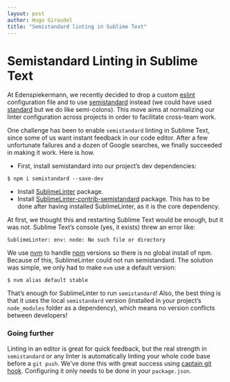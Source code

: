 ```yaml
---
layout: post
author: Hugo Giraudel
title: "Semistandard linting in Sublime Text"
---
```


# Semistandard Linting in Sublime Text

At Edenspiekermann, we recently decided to drop a custom [eslint](http://eslint.org/) configuration file and to use [semistandard](https://github.com/Flet/semistandard) instead (we could have used [standard](https://github.com/feross/standard) but we do like semi-colons). This move aims at normalizing our linter configuration across projects in order to facilitate cross-team work.

One challenge has been to enable `semistandard` linting in Sublime Text, since some of us want instant feedback in our code editor. After a few unfortunate failures and a dozen of Google searches, we finally succeeded in making it work. Here is how.

- First, install semistandard into our project’s dev dependencies:

```
$ npm i semistandard --save-dev
```

- Install [SublimeLinter](http://www.sublimelinter.com/en/latest/) package.
- Install [SublimeLinter-contrib-semistandard](https://github.com/Flet/SublimeLinter-contrib-semistandard) package. This has to be done after having installed SublimeLinter, as it is the core dependency.

At first, we thought this and restarting Sublime Text would be enough, but it was not. Sublime Text’s console (yes, it exists) threw an error like:

```
SublimeLinter: env: node: No such file or directory
```

We use [nvm](https://github.com/creationix/nvm) to handle [npm](https://www.npmjs.com/) versions so there is no global install of npm. Because of this, SublimeLinter could not run semistandard. The solution was simple, we only had to make `nvm` use a default version:


```
$ nvm alias default stable
```

That’s enough for SublimeLinter to run `semistandard`! Also, the best thing is that it uses the local `semistandard` version (installed in your project’s `node_modules` folder as a dependency), which means no version conflicts between developers!

### Going further

Linting in an editor is great for quick feedback, but the real strength in `semistandard` or any linter is automatically linting your whole code base before a `git push`. We've done this with great success using [captain git hook](https://github.com/maxhoffmann/captain-git-hook). Configuring it only needs to be done in your `package.json`.
